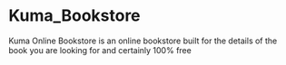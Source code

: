 # Kuma_Bookstore
Kuma Online Bookstore is an online bookstore built for the details of the book you are looking for and certainly 100% free
